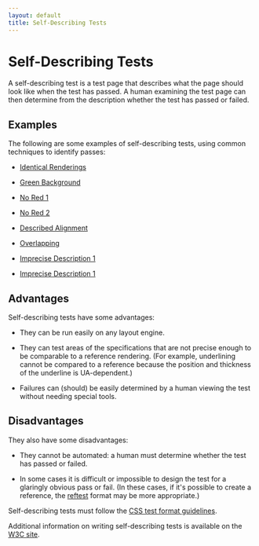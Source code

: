 ```yaml
---
layout: default
title: Self-Describing Tests
---
```


# Self-Describing Tests

A self-describing test is a test page that describes what the page should
look like when the test has passed. A human examining the test page can then
determine from the description whether the test has passed or failed.

## Examples

The following are some examples of self-describing tests, using common
techniques to identify passes:

* [Identical Renderings][1]

* [Green Background][2]

* [No Red 1][3]

* [No Red 2][4]

* [Described Alignment][5]

* [Overlapping][6]

* [Imprecise Description 1][7]

* [Imprecise Description 1][8]

## Advantages

Self-describing tests have some advantages:

  * They can be run easily on any layout engine.

  * They can test areas of the specifications that are not precise enough to
be comparable to a reference rendering. (For example, underlining cannot be
compared to a reference because the position and thickness of the underline
is UA-dependent.)

  * Failures can (should) be easily determined by a human viewing the test
without needing special tools.

## Disadvantages

They also have some disadvantages:

* They cannot be automated: a human must determine whether the test has
passed or failed.

* In some cases it is difficult or impossible to design the test for a
glaringly obvious pass or fail. (In these cases, if it's possible to create a
reference, the [reftest][9] format may be more appropriate.)

Self-describing tests must follow the [CSS test format guidelines][10].

Additional information on writing self-describing tests is available on the
[W3C site][11].

[1]: ./escapes-000.html
[2]: ./escapes-002.html
[3]: ./abspos-containing-block-003.html
[4]: ./border-conflict-w-079.html
[5]: ./margin-collapse-clear-007.html
[6]: ./table-anonymous-objects-021.html
[7]: ./border-style-inset-001.html
[8]: ./text-decoration-001.html
[9]: ./reftest-doc.html
[10]: http://wiki.csswg.org/test/format
[11]: http://www.w3.org/Style/CSS/Test/guidelines.html
